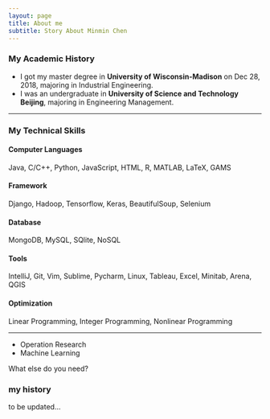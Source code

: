 ```yaml
---
layout: page
title: About me
subtitle: Story About Minmin Chen
---
```


### My Academic History
- I got my master degree in **University of Wisconsin-Madison** on Dec 28, 2018, majoring in Industrial Engineering.
- I was an undergraduate in **University of Science and Technology Beijing**, majoring in Engineering Management.
------
### My Technical Skills
#### Computer Languages
Java, C/C++, Python, JavaScript, HTML, R, MATLAB, LaTeX, GAMS
#### Framework
Django, Hadoop, Tensorflow, Keras, BeautifulSoup, Selenium
#### Database
MongoDB, MySQL, SQlite, NoSQL
#### Tools
IntelliJ, Git, Vim, Sublime, Pycharm, Linux, Tableau, Excel, Minitab, Arena, QGIS
#### Optimization
Linear Programming, Integer Programming, Nonlinear Programming


------
- Operation Research
- Machine Learning

What else do you need?

### my history

to be updated...
